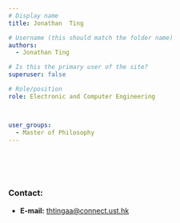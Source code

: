 ```yaml
---
# Display name
title: Jonathan  Ting

# Username (this should match the folder name)
authors:
  - Jonathan Ting

# Is this the primary user of the site?
superuser: false

# Role/position
role: Electronic and Computer Engineering



user_groups:
  - Master of Philosophy
---
```


<br/>

<br/>

<br/>

###     Contact:
- **E-mail:** thtingaa@connect.ust.hk
